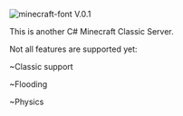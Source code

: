 <img src="https://fontmeme.com/permalink/241222/f02181af527c64f86d024adadae76816.png" alt="minecraft-font" border="0">  V.0.1

This is another C# Minecraft Classic Server.

Not all features are supported yet:

~Classic support

~Flooding

~Physics
